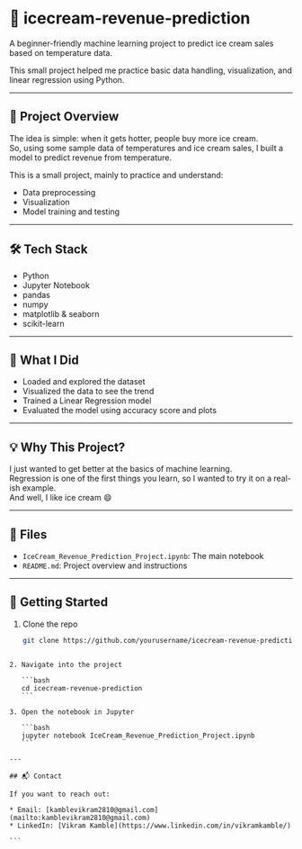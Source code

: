 # 🍦 icecream-revenue-prediction

A beginner-friendly machine learning project to predict ice cream sales based on temperature data.

This small project helped me practice basic data handling, visualization, and linear regression using Python.

---

## 📌 Project Overview

The idea is simple: when it gets hotter, people buy more ice cream.  
So, using some sample data of temperatures and ice cream sales, I built a model to predict revenue from temperature.

This is a small project, mainly to practice and understand:
- Data preprocessing
- Visualization
- Model training and testing

---

## 🛠️ Tech Stack

- Python
- Jupyter Notebook
- pandas
- numpy
- matplotlib & seaborn
- scikit-learn

---

## 🧠 What I Did

- Loaded and explored the dataset
- Visualized the data to see the trend
- Trained a Linear Regression model
- Evaluated the model using accuracy score and plots

---

## 💡 Why This Project?

I just wanted to get better at the basics of machine learning.  
Regression is one of the first things you learn, so I wanted to try it on a real-ish example.  
And well, I like ice cream 😄

---

## 📁 Files

- `IceCream_Revenue_Prediction_Project.ipynb`: The main notebook
- `README.md`: Project overview and instructions

---

## 🚀 Getting Started

1. Clone the repo  
   ```bash
   git clone https://github.com/yourusername/icecream-revenue-prediction.git
````

2. Navigate into the project

   ```bash
   cd icecream-revenue-prediction
   ```

3. Open the notebook in Jupyter

   ```bash
   jupyter notebook IceCream_Revenue_Prediction_Project.ipynb
   ```

---

## 📬 Contact

If you want to reach out:

* Email: [kamblevikram2810@gmail.com](mailto:kamblevikram2810@gmail.com)
* LinkedIn: [Vikram Kamble](https://www.linkedin.com/in/vikramkamble/)

```


